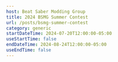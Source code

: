 ```yaml
---
host: Beat Saber Modding Group
title: 2024 BSMG Summer Contest
url: /posts/bsmg-summer-contest
category: generic
startDateTime: 2024-07-20T12:00:00-05:00
useStartTime: false
endDateTime: 2024-08-24T12:00:00-05:00
useEndTime: false
---
```

